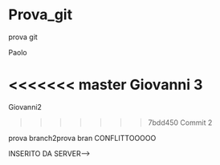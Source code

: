 # Prova_git
prova git


Paolo

<<<<<<< master
Giovanni 3
=======

Giovanni2
>>>>>>> 7bdd450 Commit 2


prova branch2prova bran CONFLITTOOOOO


INSERITO DA SERVER-->




